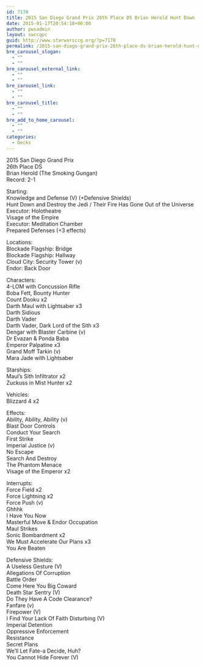 ```yaml
---
id: 7178
title: 2015 San Diego Grand Prix 26th Place DS Brian Herold Hunt Down
date: 2015-01-17T20:54:18+00:00
author: pwsadmin
layout: swccgpc
guid: http://www.starwarsccg.org/?p=7178
permalink: /2015-san-diego-grand-prix-26th-place-ds-brian-herold-hunt-down/
bre_carousel_slogan:
  - ""
  - ""
bre_carousel_external_link:
  - ""
  - ""
bre_carousel_link:
  - ""
  - ""
bre_carousel_title:
  - ""
  - ""
bre_add_to_home_carousel:
  - ""
  - ""
categories:
  - Decks
---
```

2015 San Diego Grand Prix  
26th Place DS  
Brian Herold (The Smoking Gungan)  
Record: 2-1

Starting:  
Knowledge and Defense (V) (+Defensive Shields)  
Hunt Down and Destroy the Jedi / Their Fire Has Gone Out of the Universe  
Executor: Holotheatre  
Visage of the Empire  
Executor: Meditation Chamber  
Prepared Defenses (+3 effects)

Locations:  
Blockade Flagship: Bridge  
Blockade Flagship: Hallway  
Cloud City: Security Tower (v)  
Endor: Back Door

Characters:  
4-LOM with Concussion Rifle  
Boba Fett, Bounty Hunter  
Count Dooku x2  
Darth Maul with Lightsaber x3  
Darth Sidious  
Darth Vader  
Darth Vader, Dark Lord of the Sith x3  
Dengar with Blaster Carbine (v)  
Dr Evazan & Ponda Baba  
Emperor Palpatine x3  
Grand Moff Tarkin (v)  
Mara Jade with Lightsaber

Starships:  
Maul&#8217;s Sith Infiltrator x2  
Zuckuss in Mist Hunter x2

Vehicles:  
Blizzard 4 x2

Effects:  
Ability, Ability, Ability (v)  
Blast Door Controls  
Conduct Your Search  
First Strike  
Imperial Justice (v)  
No Escape  
Search And Destroy  
The Phantom Menace  
Visage of the Emperor x2

Interrupts:  
Force Field x2  
Force Lightning x2  
Force Push (v)  
Ghhhk  
I Have You Now  
Masterful Move & Endor Occupation  
Maul Strikes  
Sonic Bombardment x2  
We Must Accelerate Our Plans x3  
You Are Beaten

Defensive Shields:  
A Useless Gesture (V)  
Allegations Of Corruption  
Battle Order  
Come Here You Big Coward  
Death Star Sentry (V)  
Do They Have A Code Clearance?  
Fanfare (v)  
Firepower (V)  
I Find Your Lack Of Faith Disturbing (V)  
Imperial Detention  
Oppressive Enforcement  
Resistance  
Secret Plans  
We&#8217;ll Let Fate-a Decide, Huh?  
You Cannot Hide Forever (V)